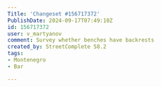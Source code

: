 ```yaml
---
Title: 'Changeset #156717372'
PublishDate: 2024-09-17T07:49:10Z
id: 156717372
user: v_martyanov
comment: Survey whether benches have backrests
created_by: StreetComplete 58.2
tags:
- Montenegro
- Bar

---
```

